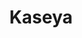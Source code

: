 ---
blog: https://kaseya.com/blog
facebook: https://facebook.com/KaseyaFan
instagram: https://instagram.com/kaseyacorp/?hl=en
linkedin: https://linkedin.com/company/kaseya
logohandle: kaseya
sort: kaseya
title: Kaseya
twitter: https://x.com/kaseyacorp
website: https://www.kaseya.com/
youtube: https://youtube.com/user/kaseyacorp
---